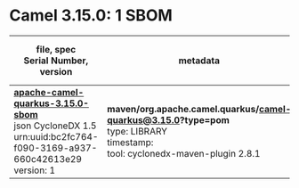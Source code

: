 Camel 3.15.0: 1 SBOM
=======

| file, spec<br>Serial Number, version| metadata | components<br>by type<br>- libs purl types |
| ----------------------------------- | -------- | ------------------------------------------ |
| **[apache-camel-quarkus-3.15.0-sbom](maven/org.apache.camel.quarkus/camel-quarkus/3.15.0/apache-camel-quarkus-3.15.0-sbom.json)**<br>json CycloneDX 1.5<br>urn:uuid:bc2fc764-f090-3169-a937-660c42613e29<br>version: 1 | **maven/org.apache.camel.quarkus/camel-quarkus@3.15.0?type=pom**<br>type: LIBRARY<br>timestamp: <br>tool: cyclonedx-maven-plugin 2.8.1 | 3447<br>`library`: 3447 <br>- `maven`: 3447  |
